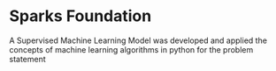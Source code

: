 # Sparks Foundation 
A Supervised Machine Learning Model was developed and applied the concepts of machine learning algorithms in python
for the problem statement
